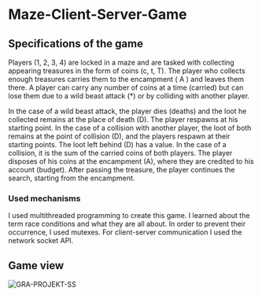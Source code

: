 # Maze-Client-Server-Game

## Specifications of the game
Players (1, 2, 3, 4) are locked in a maze and are tasked with collecting appearing treasures in the form of coins (c, t, T). 
The player who collects enough treasures carries them to the encampment ( A ) and leaves them there. A player can carry any number of coins at a time (carried) but can lose them due to a wild beast attack (*) or by colliding with another player.

In the case of a wild beast attack, the player dies (deaths) and the loot he collected remains at the place of death (D). The player respawns at his starting point.
In the case of a collision with another player, the loot of both remains at the point of collision (D), and the players respawn at their starting points.
The loot left behind (D) has a value. In the case of a collision, it is the sum of the carried coins of both players.
The player disposes of his coins at the encampment (A), where they are credited to his account (budget). After passing the treasure, the player continues the search, starting from the encampment.

### Used mechanisms
I used multithreaded programming to create this game. I learned about the term race conditions and what they are all about. In order to prevent their occurrence, I used mutexes. For client-server communication I used the network socket API.


## Game view
![GRA-PROJEKT-SS](https://user-images.githubusercontent.com/97130903/232145653-0bc4494d-e21e-4226-82e9-94475cae45e0.png)
